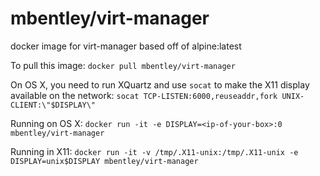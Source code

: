 mbentley/virt-manager
=====================

docker image for virt-manager
based off of alpine:latest

To pull this image:
`docker pull mbentley/virt-manager`

On OS X, you need to run XQuartz and use `socat` to make the X11 display available on the network: `socat TCP-LISTEN:6000,reuseaddr,fork UNIX-CLIENT:\"$DISPLAY\"`

Running on OS X: `docker run -it -e DISPLAY=<ip-of-your-box>:0 mbentley/virt-manager`

Running in X11: `docker run -it -v /tmp/.X11-unix:/tmp/.X11-unix -e DISPLAY=unix$DISPLAY mbentley/virt-manager`
